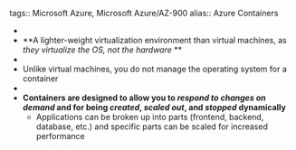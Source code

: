tags:: Microsoft Azure, Microsoft Azure/AZ-900
alias:: Azure Containers

-
- **A lighter-weight virtualization environment than virtual machines, as *they virtualize the OS, not the hardware* **
-
- Unlike virtual machines, you do not manage the operating system for a container
-
- **Containers are designed to allow you to *respond to changes on demand* and for being *created*, *scaled out*, and *stopped* dynamically**
	- Applications can be broken up into parts (frontend, backend, database, etc.) and specific parts can be scaled for increased performance